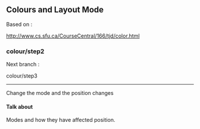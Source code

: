 Colours and Layout Mode
-----------------------

Based on :

http://www.cs.sfu.ca/CourseCentral/166/tjd/color.html

### colour/step2

Next branch :

colour/step3

---

Change the mode and the position changes

#### Talk about

Modes and how they have affected position.